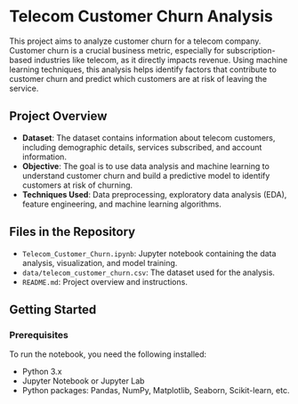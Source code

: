 # Telecom Customer Churn Analysis

This project aims to analyze customer churn for a telecom company. Customer churn is a crucial business metric, especially for subscription-based industries like telecom, as it directly impacts revenue. Using machine learning techniques, this analysis helps identify factors that contribute to customer churn and predict which customers are at risk of leaving the service.

## Project Overview

- **Dataset**: The dataset contains information about telecom customers, including demographic details, services subscribed, and account information.
- **Objective**: The goal is to use data analysis and machine learning to understand customer churn and build a predictive model to identify customers at risk of churning.
- **Techniques Used**: Data preprocessing, exploratory data analysis (EDA), feature engineering, and machine learning algorithms.

## Files in the Repository

- `Telecom_Customer_Churn.ipynb`: Jupyter notebook containing the data analysis, visualization, and model training.
- `data/telecom_customer_churn.csv`: The dataset used for the analysis.
- `README.md`: Project overview and instructions.

## Getting Started

### Prerequisites

To run the notebook, you need the following installed:

- Python 3.x
- Jupyter Notebook or Jupyter Lab
- Python packages: Pandas, NumPy, Matplotlib, Seaborn, Scikit-learn, etc.
